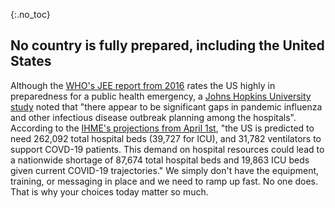 {:.no_toc}
## No country is fully prepared, including the United States

Although the [WHO's JEE report from 2016](https://apps.who.int/iris/bitstream/handle/10665/254701/WHO-WHE-CPI-2017.13-eng.pdf) rates the US highly in preparedness for a public health emergency, a [Johns Hopkins University study](https://jhu.pure.elsevier.com/en/publications/pandemic-influenza-and-major-disease-outbreak-preparedness-in-us--7) noted that "there appear to be significant gaps in pandemic influenza and other infectious disease outbreak planning among the hospitals".
According to the [IHME's projections from April 1st](http://www.healthdata.org/sites/default/files/files/Projects/COVID/Estimation_update_040120.pdf), "the US is predicted to need 262,092 total hospital beds (39,727 for ICU), and 31,782 ventilators to support COVD-19 patients. This demand on hospital resources could lead to a nationwide shortage of 87,674 total hospital beds and 19,863 ICU beds given current COVID-19 trajectories."
We simply don't have the equipment, training, or messaging in place and we need to ramp up fast.
No one does.
That is why your choices today matter so much.
